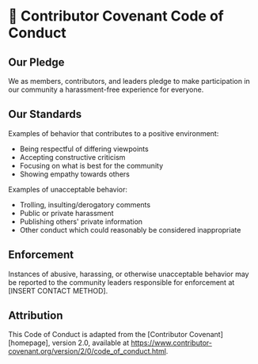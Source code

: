 # 🤝 Contributor Covenant Code of Conduct

## Our Pledge

We as members, contributors, and leaders pledge to make participation in our
community a harassment-free experience for everyone.

## Our Standards

Examples of behavior that contributes to a positive environment:

* Being respectful of differing viewpoints
* Accepting constructive criticism
* Focusing on what is best for the community
* Showing empathy towards others

Examples of unacceptable behavior:

* Trolling, insulting/derogatory comments
* Public or private harassment
* Publishing others' private information
* Other conduct which could reasonably be considered inappropriate

## Enforcement

Instances of abusive, harassing, or otherwise unacceptable behavior may be
reported to the community leaders responsible for enforcement at
[INSERT CONTACT METHOD].

## Attribution

This Code of Conduct is adapted from the [Contributor Covenant][homepage],
version 2.0, available at
https://www.contributor-covenant.org/version/2/0/code_of_conduct.html.
